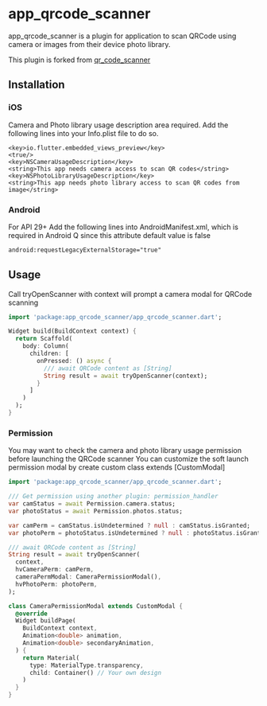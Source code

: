 # app_qrcode_scanner

app_qrcode_scanner is a plugin for application to scan QRCode using camera or images from their device photo library. 

This plugin is forked from [qr_code_scanner](https://github.com/juliuscanute/qr_code_scanner)

## Installation
### iOS
Camera and Photo library usage description area required.
Add the following lines into your Info.plist file to do so.
```plist
<key>io.flutter.embedded_views_preview</key>
<true/>
<key>NSCameraUsageDescription</key>
<string>This app needs camera access to scan QR codes</string>
<key>NSPhotoLibraryUsageDescription</key>
<string>This app needs photo library access to scan QR codes from image</string>
```
### Android
For API 29+
Add the following lines into AndroidManifest.xml, which is required in Android Q since this attribute default value is false
```xml
android:requestLegacyExternalStorage="true"
```
## Usage
Call tryOpenScanner with context will prompt a camera modal for QRCode scanning 
```dart
import 'package:app_qrcode_scanner/app_qrcode_scanner.dart';

Widget build(BuildContext context) {
  return Scaffold(
    body: Column(
      children: [
        onPressed: () async {
          /// await QRCode content as [String]
          String result = await tryOpenScanner(context);
        }
      ]
    )
  );
}
```

### Permission
You may want to check the camera and photo library usage permission before launching the QRCode scanner
You can customize the soft launch permission modal by create custom class extends [CustomModal]
```dart
import 'package:app_qrcode_scanner/app_qrcode_scanner.dart';

/// Get permission using another plugin: permission_handler
var camStatus = await Permission.camera.status;
var photoStatus = await Permission.photos.status;

var camPerm = camStatus.isUndetermined ? null : camStatus.isGranted;
var photoPerm = photoStatus.isUndetermined ? null : photoStatus.isGranted;

/// await QRCode content as [String]
String result = await tryOpenScanner(
  context, 
  hvCameraPerm: camPerm, 
  cameraPermModal: CameraPermissionModal(), 
  hvPhotoPerm: photoPerm,
);

class CameraPermissionModal extends CustomModal {
  @override
  Widget buildPage(
    BuildContext context,
    Animation<double> animation,
    Animation<double> secondaryAnimation,
  ) {
    return Material(
      type: MaterialType.transparency,
      child: Container() // Your own design
    )
  }
}
```